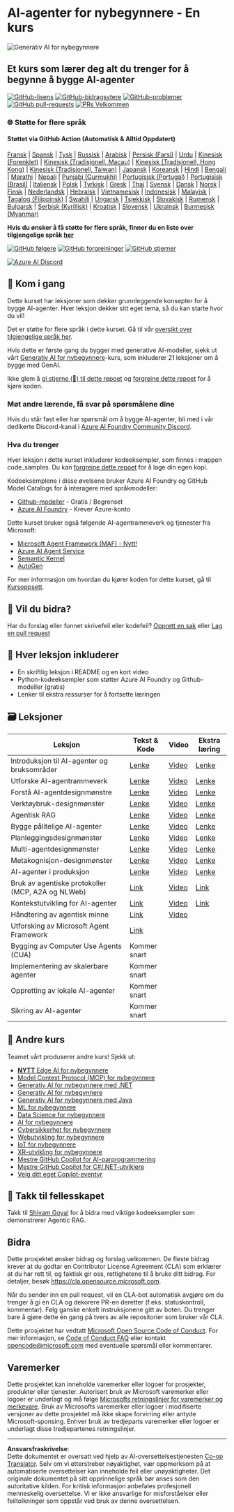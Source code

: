 <!--
CO_OP_TRANSLATOR_METADATA:
{
  "original_hash": "413adcc2c6a498d52643d27f6871aa24",
  "translation_date": "2025-10-02T15:36:55+00:00",
  "source_file": "README.md",
  "language_code": "no"
}
-->
# AI-agenter for nybegynnere - En kurs

![Generativ AI for nybegynnere](../../translated_images/repo-thumbnailv2.06f4a48036fde647f6ba4eb19f5651babe59bb30e972748afb349e47725d7601.no.png)

## Et kurs som lærer deg alt du trenger for å begynne å bygge AI-agenter

[![GitHub-lisens](https://img.shields.io/github/license/microsoft/ai-agents-for-beginners.svg)](https://github.com/microsoft/ai-agents-for-beginners/blob/master/LICENSE?WT.mc_id=academic-105485-koreyst)
[![GitHub-bidragsytere](https://img.shields.io/github/contributors/microsoft/ai-agents-for-beginners.svg)](https://GitHub.com/microsoft/ai-agents-for-beginners/graphs/contributors/?WT.mc_id=academic-105485-koreyst)
[![GitHub-problemer](https://img.shields.io/github/issues/microsoft/ai-agents-for-beginners.svg)](https://GitHub.com/microsoft/ai-agents-for-beginners/issues/?WT.mc_id=academic-105485-koreyst)
[![GitHub pull-requests](https://img.shields.io/github/issues-pr/microsoft/ai-agents-for-beginners.svg)](https://GitHub.com/microsoft/ai-agents-for-beginners/pulls/?WT.mc_id=academic-105485-koreyst)
[![PRs Velkommen](https://img.shields.io/badge/PRs-welcome-brightgreen.svg?style=flat-square)](http://makeapullrequest.com?WT.mc_id=academic-105485-koreyst)

### 🌐 Støtte for flere språk

#### Støttet via GitHub Action (Automatisk & Alltid Oppdatert)

[Fransk](../fr/README.md) | [Spansk](../es/README.md) | [Tysk](../de/README.md) | [Russisk](../ru/README.md) | [Arabisk](../ar/README.md) | [Persisk (Farsi)](../fa/README.md) | [Urdu](../ur/README.md) | [Kinesisk (Forenklet)](../zh/README.md) | [Kinesisk (Tradisjonell, Macau)](../mo/README.md) | [Kinesisk (Tradisjonell, Hong Kong)](../hk/README.md) | [Kinesisk (Tradisjonell, Taiwan)](../tw/README.md) | [Japansk](../ja/README.md) | [Koreansk](../ko/README.md) | [Hindi](../hi/README.md) | [Bengali](../bn/README.md) | [Marathi](../mr/README.md) | [Nepali](../ne/README.md) | [Punjabi (Gurmukhi)](../pa/README.md) | [Portugisisk (Portugal)](../pt/README.md) | [Portugisisk (Brasil)](../br/README.md) | [Italiensk](../it/README.md) | [Polsk](../pl/README.md) | [Tyrkisk](../tr/README.md) | [Gresk](../el/README.md) | [Thai](../th/README.md) | [Svensk](../sv/README.md) | [Dansk](../da/README.md) | [Norsk](./README.md) | [Finsk](../fi/README.md) | [Nederlandsk](../nl/README.md) | [Hebraisk](../he/README.md) | [Vietnamesisk](../vi/README.md) | [Indonesisk](../id/README.md) | [Malayisk](../ms/README.md) | [Tagalog (Filippinsk)](../tl/README.md) | [Swahili](../sw/README.md) | [Ungarsk](../hu/README.md) | [Tsjekkisk](../cs/README.md) | [Slovakisk](../sk/README.md) | [Rumensk](../ro/README.md) | [Bulgarsk](../bg/README.md) | [Serbisk (Kyrillisk)](../sr/README.md) | [Kroatisk](../hr/README.md) | [Slovensk](../sl/README.md) | [Ukrainsk](../uk/README.md) | [Burmesisk (Myanmar)](../my/README.md)

**Hvis du ønsker å få støtte for flere språk, finner du en liste over tilgjengelige språk [her](https://github.com/Azure/co-op-translator/blob/main/getting_started/supported-languages.md)**

[![GitHub følgere](https://img.shields.io/github/watchers/microsoft/ai-agents-for-beginners.svg?style=social&label=Watch)](https://GitHub.com/microsoft/ai-agents-for-beginners/watchers/?WT.mc_id=academic-105485-koreyst)
[![GitHub forgreininger](https://img.shields.io/github/forks/microsoft/ai-agents-for-beginners.svg?style=social&label=Fork)](https://GitHub.com/microsoft/ai-agents-for-beginners/network/?WT.mc_id=academic-105485-koreyst)
[![GitHub stjerner](https://img.shields.io/github/stars/microsoft/ai-agents-for-beginners.svg?style=social&label=Star)](https://GitHub.com/microsoft/ai-agents-for-beginners/stargazers/?WT.mc_id=academic-105485-koreyst)

[![Azure AI Discord](https://dcbadge.limes.pink/api/server/kzRShWzttr)](https://discord.gg/kzRShWzttr)


## 🌱 Kom i gang

Dette kurset har leksjoner som dekker grunnleggende konsepter for å bygge AI-agenter. Hver leksjon dekker sitt eget tema, så du kan starte hvor du vil!

Det er støtte for flere språk i dette kurset. Gå til vår [oversikt over tilgjengelige språk her](../..). 

Hvis dette er første gang du bygger med generative AI-modeller, sjekk ut vårt [Generativ AI for nybegynnere](https://aka.ms/genai-beginners)-kurs, som inkluderer 21 leksjoner om å bygge med GenAI.

Ikke glem å [gi stjerne (🌟) til dette repoet](https://docs.github.com/en/get-started/exploring-projects-on-github/saving-repositories-with-stars?WT.mc_id=academic-105485-koreyst) og [forgreine dette repoet](https://github.com/microsoft/ai-agents-for-beginners/fork) for å kjøre koden.

### Møt andre lærende, få svar på spørsmålene dine

Hvis du står fast eller har spørsmål om å bygge AI-agenter, bli med i vår dedikerte Discord-kanal i [Azure AI Foundry Community Discord](https://aka.ms/ai-agents/discord).

### Hva du trenger 

Hver leksjon i dette kurset inkluderer kodeeksempler, som finnes i mappen code_samples. Du kan [forgreine dette repoet](https://github.com/microsoft/ai-agents-for-beginners/fork) for å lage din egen kopi.  

Kodeeksemplene i disse øvelsene bruker Azure AI Foundry og GitHub Model Catalogs for å interagere med språkmodeller:

- [Github-modeller](https://aka.ms/ai-agents-beginners/github-models) - Gratis / Begrenset
- [Azure AI Foundry](https://aka.ms/ai-agents-beginners/ai-foundry) - Krever Azure-konto

Dette kurset bruker også følgende AI-agentrammeverk og tjenester fra Microsoft:

- [Microsoft Agent Framework (MAF) - Nytt!](https://aka.ms/ai-agents-beginners/agent-framewrok)
- [Azure AI Agent Service](https://aka.ms/ai-agents-beginners/ai-agent-service)
- [Semantic Kernel](https://aka.ms/ai-agents-beginners/semantic-kernel)
- [AutoGen](https://aka.ms/ai-agents/autogen)


For mer informasjon om hvordan du kjører koden for dette kurset, gå til [Kursoppsett](./00-course-setup/README.md).

## 🙏 Vil du bidra?

Har du forslag eller funnet skrivefeil eller kodefeil? [Opprett en sak](https://github.com/microsoft/ai-agents-for-beginners/issues?WT.mc_id=academic-105485-koreyst) eller [Lag en pull request](https://github.com/microsoft/ai-agents-for-beginners/pulls?WT.mc_id=academic-105485-koreyst)



## 📂 Hver leksjon inkluderer

- En skriftlig leksjon i README og en kort video
- Python-kodeeksempler som støtter Azure AI Foundry og Github-modeller (gratis)
- Lenker til ekstra ressurser for å fortsette læringen


## 🗃️ Leksjoner

| **Leksjon**                                  | **Tekst & Kode**                                  | **Video**                                                  | **Ekstra læring**                                                                     |
|----------------------------------------------|---------------------------------------------------|------------------------------------------------------------|---------------------------------------------------------------------------------------|
| Introduksjon til AI-agenter og bruksområder   | [Lenke](./01-intro-to-ai-agents/README.md)        | [Video](https://youtu.be/3zgm60bXmQk?si=z8QygFvYQv-9WtO1)  | [Lenke](https://aka.ms/ai-agents-beginners/collection?WT.mc_id=academic-105485-koreyst) |
| Utforske AI-agentrammeverk                   | [Lenke](./02-explore-agentic-frameworks/README.md)| [Video](https://youtu.be/ODwF-EZo_O8?si=Vawth4hzVaHv-u0H)  | [Lenke](https://aka.ms/ai-agents-beginners/collection?WT.mc_id=academic-105485-koreyst) |
| Forstå AI-agentdesignmønstre                 | [Lenke](./03-agentic-design-patterns/README.md)   | [Video](https://youtu.be/m9lM8qqoOEA?si=BIzHwzstTPL8o9GF)  | [Lenke](https://aka.ms/ai-agents-beginners/collection?WT.mc_id=academic-105485-koreyst) |
| Verktøybruk-designmønster                    | [Lenke](./04-tool-use/README.md)                  | [Video](https://youtu.be/vieRiPRx-gI?si=2z6O2Xu2cu_Jz46N)  | [Lenke](https://aka.ms/ai-agents-beginners/collection?WT.mc_id=academic-105485-koreyst) |
| Agentisk RAG                                 | [Lenke](./05-agentic-rag/README.md)               | [Video](https://youtu.be/WcjAARvdL7I?si=gKPWsQpKiIlDH9A3)  | [Lenke](https://aka.ms/ai-agents-beginners/collection?WT.mc_id=academic-105485-koreyst) |
| Bygge pålitelige AI-agenter                  | [Lenke](./06-building-trustworthy-agents/README.md)| [Video](https://youtu.be/iZKkMEGBCUQ?si=jZjpiMnGFOE9L8OK ) | [Lenke](https://aka.ms/ai-agents-beginners/collection?WT.mc_id=academic-105485-koreyst) |
| Planleggingsdesignmønster                   | [Lenke](./07-planning-design/README.md)           | [Video](https://youtu.be/kPfJ2BrBCMY?si=6SC_iv_E5-mzucnC)  | [Lenke](https://aka.ms/ai-agents-beginners/collection?WT.mc_id=academic-105485-koreyst) |
| Multi-agentdesignmønster                    | [Lenke](./08-multi-agent/README.md)               | [Video](https://youtu.be/V6HpE9hZEx0?si=rMgDhEu7wXo2uo6g)  | [Lenke](https://aka.ms/ai-agents-beginners/collection?WT.mc_id=academic-105485-koreyst) |
| Metakognisjon-designmønster                 | [Lenke](./09-metacognition/README.md)             | [Video](https://youtu.be/His9R6gw6Ec?si=8gck6vvdSNCt6OcF)  | [Lenke](https://aka.ms/ai-agents-beginners/collection?WT.mc_id=academic-105485-koreyst) |
| AI-agenter i produksjon                     | [Lenke](./10-ai-agents-production/README.md)      | [Video](https://youtu.be/l4TP6IyJxmQ?si=31dnhexRo6yLRJDl)  | [Lenke](https://aka.ms/ai-agents-beginners/collection?WT.mc_id=academic-105485-koreyst) |
| Bruk av agentiske protokoller (MCP, A2A og NLWeb) | [Link](./11-agentic-protocols/README.md)           | [Video](https://youtu.be/X-Dh9R3Opn8)                                 | [Link](https://aka.ms/ai-agents-beginners/collection?WT.mc_id=academic-105485-koreyst) |
| Kontekstutvikling for AI-agenter                 | [Link](./12-context-engineering/README.md)         | [Video](https://youtu.be/F5zqRV7gEag)                                 | [Link](https://aka.ms/ai-agents-beginners/collection?WT.mc_id=academic-105485-koreyst) |
| Håndtering av agentisk minne                     | [Link](./13-agent-memory/README.md)     |      [Video](https://youtu.be/QrYbHesIxpw?si=vZkVwKrQ4ieCcIPx)                                                      |                                                                                        |
| Utforsking av Microsoft Agent Framework          | [Link](./14-microsoft-agent-framework/README.md)                            |                                                            |                                                                                        |
| Bygging av Computer Use Agents (CUA)             | Kommer snart                            |                                                            |                                                                                        |
| Implementering av skalerbare agenter             | Kommer snart                            |                                                            |                                                                                        |
| Oppretting av lokale AI-agenter                  | Kommer snart                               |                                                            |                                                                                        |
| Sikring av AI-agenter                            | Kommer snart                               |                                                            |                                                                                        |

## 🎒 Andre kurs

Teamet vårt produserer andre kurs! Sjekk ut:

- [**NYTT** Edge AI for nybegynnere](https://github.com/microsoft/edgeai-for-beginners?WT.mc_id=academic-105485-koreyst)
- [Model Context Protocol (MCP) for nybegynnere](https://github.com/microsoft/mcp-for-beginners?WT.mc_id=academic-105485-koreyst)
- [Generativ AI for nybegynnere med .NET](https://github.com/microsoft/Generative-AI-for-beginners-dotnet?WT.mc_id=academic-105485-koreyst)
- [Generativ AI for nybegynnere](https://github.com/microsoft/generative-ai-for-beginners?WT.mc_id=academic-105485-koreyst)
- [Generativ AI for nybegynnere med Java](https://github.com/microsoft/generative-ai-for-beginners-java?WT.mc_id=academic-105485-koreyst)
- [ML for nybegynnere](https://aka.ms/ml-beginners?WT.mc_id=academic-105485-koreyst)
- [Data Science for nybegynnere](https://aka.ms/datascience-beginners?WT.mc_id=academic-105485-koreyst)
- [AI for nybegynnere](https://aka.ms/ai-beginners?WT.mc_id=academic-105485-koreyst)
- [Cybersikkerhet for nybegynnere](https://github.com/microsoft/Security-101??WT.mc_id=academic-96948-sayoung)
- [Webutvikling for nybegynnere](https://aka.ms/webdev-beginners?WT.mc_id=academic-105485-koreyst)
- [IoT for nybegynnere](https://aka.ms/iot-beginners?WT.mc_id=academic-105485-koreyst)
- [XR-utvikling for nybegynnere](https://github.com/microsoft/xr-development-for-beginners?WT.mc_id=academic-105485-koreyst)
- [Mestre GitHub Copilot for AI-parprogrammering](https://aka.ms/GitHubCopilotAI?WT.mc_id=academic-105485-koreyst)
- [Mestre GitHub Copilot for C#/.NET-utviklere](https://github.com/microsoft/mastering-github-copilot-for-dotnet-csharp-developers?WT.mc_id=academic-105485-koreyst)
- [Velg ditt eget Copilot-eventyr](https://github.com/microsoft/CopilotAdventures?WT.mc_id=academic-105485-koreyst)

## 🌟 Takk til fellesskapet

Takk til [Shivam Goyal](https://www.linkedin.com/in/shivam2003/) for å bidra med viktige kodeeksempler som demonstrerer Agentic RAG. 

## Bidra

Dette prosjektet ønsker bidrag og forslag velkommen. De fleste bidrag krever at du godtar en 
Contributor License Agreement (CLA) som erklærer at du har rett til, og faktisk gir oss, 
rettighetene til å bruke ditt bidrag. For detaljer, besøk <https://cla.opensource.microsoft.com>.

Når du sender inn en pull request, vil en CLA-bot automatisk avgjøre om du trenger å gi en 
CLA og dekorere PR-en deretter (f.eks. statuskontroll, kommentar). Følg ganske enkelt instruksjonene 
gitt av boten. Du trenger bare å gjøre dette én gang på tvers av alle repositorier som bruker vår CLA.

Dette prosjektet har vedtatt [Microsoft Open Source Code of Conduct](https://opensource.microsoft.com/codeofconduct/).
For mer informasjon, se [Code of Conduct FAQ](https://opensource.microsoft.com/codeofconduct/faq/) eller 
kontakt [opencode@microsoft.com](mailto:opencode@microsoft.com) med eventuelle spørsmål eller kommentarer.

## Varemerker

Dette prosjektet kan inneholde varemerker eller logoer for prosjekter, produkter eller tjenester. Autorisert bruk av Microsoft 
varemerker eller logoer er underlagt og må følge 
[Microsofts retningslinjer for varemerker og merkevare](https://www.microsoft.com/legal/intellectualproperty/trademarks/usage/general).
Bruk av Microsofts varemerker eller logoer i modifiserte versjoner av dette prosjektet må ikke skape forvirring eller antyde Microsoft-sponsing.
Enhver bruk av tredjeparts varemerker eller logoer er underlagt disse tredjepartenes retningslinjer.

---

**Ansvarsfraskrivelse**:  
Dette dokumentet er oversatt ved hjelp av AI-oversettelsestjenesten [Co-op Translator](https://github.com/Azure/co-op-translator). Selv om vi etterstreber nøyaktighet, vær oppmerksom på at automatiserte oversettelser kan inneholde feil eller unøyaktigheter. Det originale dokumentet på sitt opprinnelige språk bør anses som den autoritative kilden. For kritisk informasjon anbefales profesjonell menneskelig oversettelse. Vi er ikke ansvarlige for misforståelser eller feiltolkninger som oppstår ved bruk av denne oversettelsen.